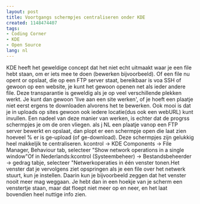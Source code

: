 ```yaml
---
layout: post
title: Voortgangs schermpjes centraliseren onder KDE
created: 1148474407
tags:
- Coding Corner
- KDE
- Open Source
lang: nl
---
```

KDE heeft het geweldige concept dat het niet echt uitmaakt waar je een file hebt staan, om er iets mee te doen (bewerken bijvoorbeeld). Of een file nu opent or opslaat, die op een FTP server staat, bereikbaar is voa SSH of gewoon op een website, je kunt het gewoon openen net als ieder andere file. Deze transparantie is geweldig als je op veel verschillende plekken werkt. Je kunt dan gewoon 'live aan een site werken', of je hoeft een plaatje niet eerst ergens te downloaden alvorens het te bewerken. Ook mooi is dat je in uploads op sites gewoon ook iedere locatie(dus ook een webURL) kunt invullen. Een nadeel van deze manier van werken, is echter dat de progrss schermpjes je om de oren vliegen. als j NL een plaatje vanop een FTP server bewerkt en opslaat, dan plopt er een schermpje open die laat zien hoeveel % er is ge-upload (of ge-download). Deze schermpjes zijn gelukkig heel makkeljik te centraliseren. kcontrol -> KDE Components -> File Manager,  Behaviour tab, selecteer "Show network operations in a single window"Of in Nederlands:kcontrol (Systeembeheer) -> Bestandsbeheerder -> gedrag tabje, selecteer "Netwerkoperaties in één venster tonen.Het venster dat je vervolgens ziet opspringen als je een file over het netwerk stuurt, kun je instellen. Daarin kun je bijvoorbeeld zeggen dat het venster nooit meer mag weggaan. Je hebt dan in een hoekje van je scherm een venstertje staan, maar dat floept niet meer op en neer, en het laat bovendien heel nuttige info zien. 
